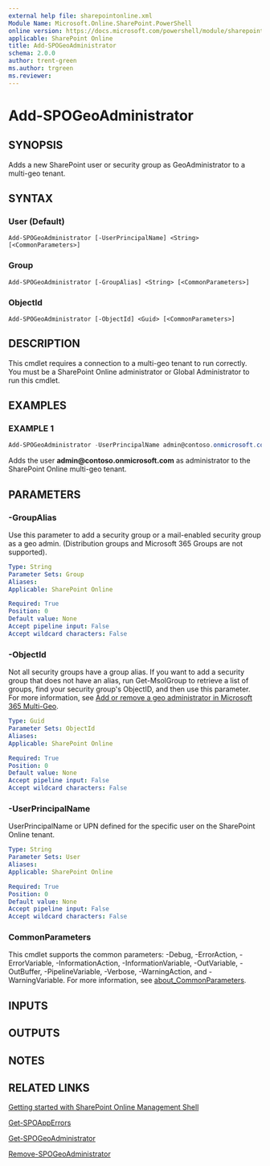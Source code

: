 ```yaml
---
external help file: sharepointonline.xml
Module Name: Microsoft.Online.SharePoint.PowerShell
online version: https://docs.microsoft.com/powershell/module/sharepoint-online/add-spogeoadministrator
applicable: SharePoint Online
title: Add-SPOGeoAdministrator
schema: 2.0.0
author: trent-green
ms.author: trgreen
ms.reviewer:
---
```


# Add-SPOGeoAdministrator

## SYNOPSIS

Adds a new SharePoint user or security group as GeoAdministrator to a multi-geo tenant.

## SYNTAX

### User (Default)
```
Add-SPOGeoAdministrator [-UserPrincipalName] <String> [<CommonParameters>]
```

### Group
```
Add-SPOGeoAdministrator [-GroupAlias] <String> [<CommonParameters>]
```

### ObjectId
```
Add-SPOGeoAdministrator [-ObjectId] <Guid> [<CommonParameters>]
```

## DESCRIPTION

This cmdlet requires a connection to a multi-geo tenant to run correctly.
You must be a SharePoint Online administrator or Global Administrator to run this cmdlet.

## EXAMPLES

### EXAMPLE 1

```powershell
Add-SPOGeoAdministrator -UserPrincipalName admin@contoso.onmicrosoft.com
```

Adds the user **admin\@contoso.onmicrosoft.com** as administrator to the SharePoint Online multi-geo tenant.

## PARAMETERS

### -GroupAlias

Use this parameter to add a security group or a mail-enabled security group as a geo admin. (Distribution groups and Microsoft 365 Groups are not supported).

```yaml
Type: String
Parameter Sets: Group
Aliases:
Applicable: SharePoint Online

Required: True
Position: 0
Default value: None
Accept pipeline input: False
Accept wildcard characters: False
```

### -ObjectId

Not all security groups have a group alias. If you want to add a security group that does not have an alias, run Get-MsolGroup to retrieve a list of groups, find your security group's ObjectID, and then use this parameter. For more information, see [Add or remove a geo administrator in Microsoft 365 Multi-Geo](https://docs.microsoft.com/office365/enterprise/add-a-sharepoint-geo-admin).

```yaml
Type: Guid
Parameter Sets: ObjectId
Aliases:
Applicable: SharePoint Online

Required: True
Position: 0
Default value: None
Accept pipeline input: False
Accept wildcard characters: False
```

### -UserPrincipalName

UserPrincipalName or UPN defined for the specific user on the SharePoint Online tenant.

```yaml
Type: String
Parameter Sets: User
Aliases:
Applicable: SharePoint Online

Required: True
Position: 0
Default value: None
Accept pipeline input: False
Accept wildcard characters: False
```

### CommonParameters

This cmdlet supports the common parameters: -Debug, -ErrorAction, -ErrorVariable, -InformationAction, -InformationVariable, -OutVariable, -OutBuffer, -PipelineVariable, -Verbose, -WarningAction, and -WarningVariable. For more information, see [about_CommonParameters](https://go.microsoft.com/fwlink/p/?LinkID=113216).

## INPUTS

## OUTPUTS

## NOTES

## RELATED LINKS

[Getting started with SharePoint Online Management Shell](https://docs.microsoft.com/powershell/sharepoint/sharepoint-online/connect-sharepoint-online?view=sharepoint-ps)

[Get-SPOAppErrors](Get-SPOAppErrors.md)

[Get-SPOGeoAdministrator](Get-SPOGeoAdministrator.md)

[Remove-SPOGeoAdministrator](Remove-SPOGeoAdministrator.md)
